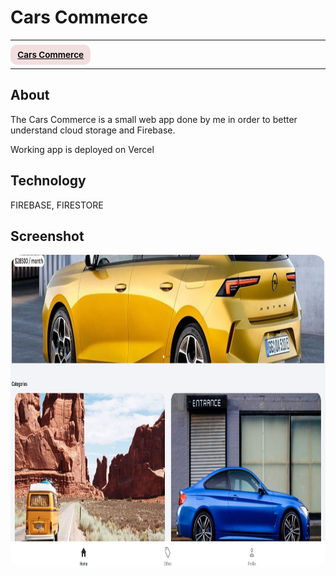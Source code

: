 # Cars Commerce

---

<div>
<a href="https://cars-commerce.vercel.app/" target="_blank" rel="noopener noreferrer"
    style="padding:0.5rem 0.7rem;
    color: black;
    background: #F1DEDE;
    border-radius:10px;
    font-size:0.85rem;
    font-weight:600;">Cars Commerce</a> <br/> 
<!-- <a href="#" target="_blank" rel="noopener noreferrer"
    style="padding:0.5rem 0.7rem;
    color: black;
    background: #FE938C;
    border-radius:10px;
    font-size:0.85rem;
    font-weight:600;">YouTube Presentation</a>  -->
</div>

---

## About

<p>The Cars Commerce is a small web app done by me in order to better understand  cloud storage and Firebase.</p>

<p>Working app is deployed on Vercel</p>

## Technology

<p>FIREBASE, FIRESTORE</p>

## Screenshot

<img src="/screenshot.jpg" height="500" style="border-radius:20px;margin-bottom:2rem;" />
